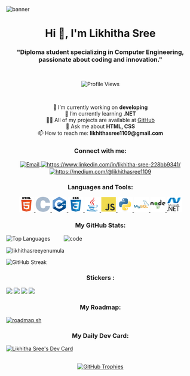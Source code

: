 <p>                                                             
  <img src="https://github.com/user-attachments/assets/3e6cd5f0-7528-4465-84f7-07cc8e590541" alt="banner">
</p>
<h1 align="center">Hi 👋, I'm Likhitha Sree</h1>
<h3 align="center">
  "Diploma student specializing in Computer Engineering, passionate about coding and innovation."
</h3><br>
<p align="center">
  <img src="https://komarev.com/ghpvc/?username=likhithasreeyenumula&label=Profile%20views&color=0e75b6&style=flat" alt="Profile Views" />
</p>
<p align="center">
  <a href="https://twitter.com/" target="blank">
    <img src="https://img.shields.io/twitter/follow/?logo=twitter&style=for-the-badge" alt="" /></a>
  </a>
</p>
<p align="center">
  🔭 I’m currently working on <strong>developing</strong><br>
  🌱 I’m currently learning <strong>.NET</strong><br>
  👨‍💻 All of my projects are available at <a href="https://github.com/likhithasreeyenumula">GitHub</a><br>
  💬 Ask me about <strong>HTML, CSS</strong><br>
  📫 How to reach me: <strong>likhithasree1109@gmail.com</strong>
</p>
<h3 align="center">Connect with me:</h3>
<div align="center" >
<a href="likhithasree1109@email.com" target="_blank">
  <img align="center" src="https://github.com/user-attachments/assets/390d6cbc-3ca0-4e3d-8ef4-660f3c409d44" alt="Email" height="30" width="40" />
</a>
<a href="https://linkedin.com/in/https://www.linkedin.com/in/likhitha-sree-228bb9341/" target="blank">
  <img align="center" src="https://raw.githubusercontent.com/rahuldkjain/github-profile-readme-generator/master/src/images/icons/Social/linked-in-alt.svg" 
    alt="https://www.linkedin.com/in/likhitha-sree-228bb9341/" height="30" width="40" />
</a>
<a href="https://medium.com/https://medium.com/@likhithasree1109" target="blank">
  <img align="center" src="https://raw.githubusercontent.com/rahuldkjain/github-profile-readme-generator/master/src/images/icons/Social/medium.svg" 
    alt="https://medium.com/@likhithasree1109" height="30" width="40" />
</a>
</div>
<h3 align="center">Languages and Tools:</h3>
<p align="center">  
  <a href="https://www.w3.org/html/" target="_blank" rel="noreferrer">
    <img src="https://raw.githubusercontent.com/devicons/devicon/master/icons/html5/html5-original-wordmark.svg" alt="HTML5" width="40" height="40" />
  </a>
  <a href="https://www.cprogramming.com/" target="_blank" rel="noreferrer">
    <img src="https://raw.githubusercontent.com/devicons/devicon/master/icons/c/c-original.svg" alt="C" width="40" height="40" />
  </a>
  <a href="https://www.w3schools.com/cpp/" target="_blank" rel="noreferrer">
    <img src="https://raw.githubusercontent.com/devicons/devicon/master/icons/cplusplus/cplusplus-original.svg" alt="C++" width="40" height="40" />
  </a>
  <a href="https://www.w3schools.com/css/" target="_blank" rel="noreferrer">
    <img src="https://raw.githubusercontent.com/devicons/devicon/master/icons/css3/css3-original-wordmark.svg" alt="CSS3" width="40" height="40" />
  </a>
  <a href="https://www.java.com" target="_blank" rel="noreferrer">
    <img src="https://raw.githubusercontent.com/devicons/devicon/master/icons/java/java-original.svg" alt="Java" width="40" height="40" />
  </a>
  <a href="https://developer.mozilla.org/en-US/docs/Web/JavaScript" target="_blank" rel="noreferrer">
    <img src="https://raw.githubusercontent.com/devicons/devicon/master/icons/javascript/javascript-original.svg" alt="JavaScript" width="40" height="40" />
  </a>
  <a href="https://www.python.org" target="_blank" rel="noreferrer">
    <img src="https://raw.githubusercontent.com/devicons/devicon/master/icons/python/python-original.svg" alt="Python" width="40" height="40" />
  </a>
  <a href="https://www.mysql.com/" target="_blank" rel="noreferrer">
    <img src="https://raw.githubusercontent.com/devicons/devicon/master/icons/mysql/mysql-original-wordmark.svg" alt="MySQL" width="40" height="40" />
  </a>
  <a href="https://nodejs.org" target="_blank" rel="noreferrer">
    <img src="https://raw.githubusercontent.com/devicons/devicon/master/icons/nodejs/nodejs-original-wordmark.svg" alt="Node.js" width="40" height="40" />
  </a>
  <a href="https://dotnet.microsoft.com/" target="_blank" rel="noreferrer">
    <img src="https://raw.githubusercontent.com/devicons/devicon/master/icons/dot-net/dot-net-original-wordmark.svg" alt=".NET" width="40" height="40" />
  </a>
</p>
<h3 align="center">My GitHub Stats:</h3>
<img align="right" alt="code" width="350" src="https://github.com/user-attachments/assets/2ab4e509-6aa2-4cbf-8659-7e8d2bcfaeb1">
<p align="left">
  <img src="https://github-readme-stats.vercel.app/api/top-langs?username=likhithasreeyenumula&show_icons=true&locale=en&layout=compact" alt="Top Languages" />
</p>
<p align="left" style="margin-top: 10px;">
  <img align="center" src="https://github-readme-stats.vercel.app/api?username=likhithasreeyenumula&show_icons=true&locale=en" alt="likhithasreeyenumula" />
</p>
<p align="left" style="margin-top: 10px;">
  <img src="https://github-readme-streak-stats.herokuapp.com/?user=likhithasreeyenumula" alt="GitHub Streak" />  
</p>
<h3 align="center">Stickers :</h3>
<img src="https://github.com/user-attachments/assets/017056c1-c206-4c04-847d-6b10180658cb">
<img src="https://github.com/user-attachments/assets/56ea0a81-1496-4729-8a66-460fa85a1ab9">
<img src="https://github.com/user-attachments/assets/73093de0-66ee-454d-af4c-1f427f9d2772">
<img src="https://github.com/user-attachments/assets/476df8f2-41c8-434f-9c7d-bf22789cef57">
<h3 align="center">My Roadmap:</h3>
<a href="https://roadmap.sh"><img src="https://roadmap.sh/card/wide/675cfb6aecc889bb0d886284?variant=dark&roadmaps=frontend%2Cfull-stack%2Cbackend%2Cdevops" alt="roadmap.sh"/></a>
<h3 align="center">My Daily Dev Card:</h3>
<a href="https://app.daily.dev/likhithasree">
  <img src="https://api.daily.dev/devcards/v2/4Gc1kXveYxWbGvm7CGMcP.png?type=wide&r=y1p" width="652" alt="Likhitha Sree's Dev Card" />
</a><br><br>
<p align="center">
  <a href="https://github.com/ryo-ma/github-profile-trophy">
    <img src="https://github-profile-trophy.vercel.app/?username=likhithasreeyenumula" alt="GitHub Trophies" />
  </a>
</p>
